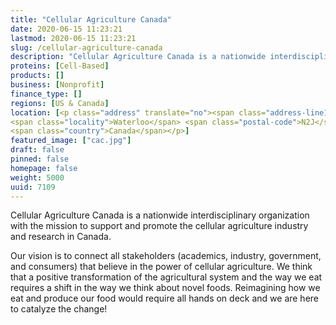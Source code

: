 ```yaml
---
title: "Cellular Agriculture Canada"
date: 2020-06-15 11:23:21
lastmod: 2020-06-15 11:23:21
slug: /cellular-agriculture-canada
description: "Cellular Agriculture Canada is a nationwide interdisciplinary organization with the mission to support and promote the cellular agriculture industry and research in Canada.Our vision is to connect all stakeholders (academics, industry, government, and consumers) that believe in the power of cellular agriculture. We think that a positive transformation of the agricultural system and the way we eat requires a shift in the way we think about novel foods. Reimagining how we eat and produce our food would require all hands on deck and we are here to catalyze the change!"
proteins: [Cell-Based]
products: []
business: [Nonprofit]
finance_type: []
regions: [US & Canada]
location: [<p class="address" translate="no"><span class="address-line1">Regina Street South</span><br>
<span class="locality">Waterloo</span> <span class="postal-code">N2J</span><br>
<span class="country">Canada</span></p>]
featured_image: ["cac.jpg"]
draft: false
pinned: false
homepage: false
weight: 5000
uuid: 7109
---
```

<p>Cellular Agriculture Canada is a nationwide interdisciplinary organization with the mission to support and promote the cellular agriculture industry and research in Canada.</p>
<p>Our vision is to connect all stakeholders (academics, industry, government, and consumers) that believe in the power of cellular agriculture. We think that a positive transformation of the agricultural system and the way we eat requires a shift in the way we think about novel foods. Reimagining how we eat and produce our food would require all hands on deck and we are here to catalyze the change!</p>

